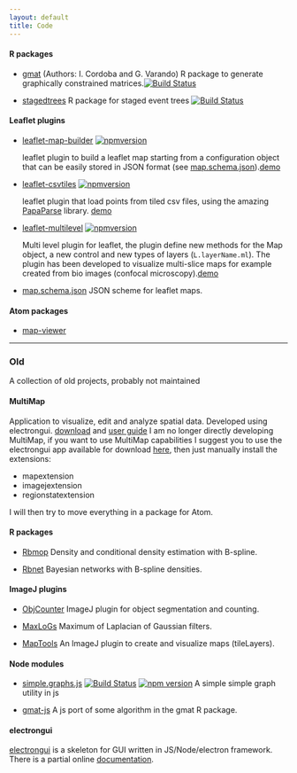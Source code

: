 ```yaml
--- 
layout: default 
title: Code 
---
```


#### R packages 

- [gmat](https://github.com/irenecrsn/gmat) (Authors: I. Cordoba and G. Varando)
  R package to generate graphically constrained matrices.[![Build Status](https://travis-ci.org/irenecrsn/gmat.svg?branch=master)](https://travis-ci.org/irenecrsn/gmat)

- [stagedtrees](https://github.com/gherardovarando/stagedtrees) 
  R package for staged event trees [![Build Status](https://travis-ci.com/gherardovarando/stagedtrees.svg?branch=master)](https://travis-ci.com/gherardovarando/stagedtrees) 

#### Leaflet plugins

- [leaflet-map-builder](https://github.com/gherardovarando/leaflet-map-builder)
  [![npmversion](https://badge.fury.io/js/leaflet-map-builder.svg)](https://badge.fury.io/js/leaflet-map-builder)

   leaflet plugin to build a leaflet map starting from a configuration object
   that can be easily stored in JSON format (see [map.schema.json](https://github.com/gherardovarando/map.schema.json)).[demo](https://gherardovarando.github.io/leaflet-map-builder/) 

- [leaflet-csvtiles](https://github.com/gherardovarando/leaflet-csvtiles)
  [![npmversion](https://badge.fury.io/js/leaflet-csvtiles.svg)](https://badge.fury.io/js/leaflet-csvtiles)

  leaflet plugin that load points from tiled csv files, using the amazing
  [PapaParse](http://papaparse.com/) library.
  [demo](https://gherardovarando.github.io/leaflet-csvtiles/demo/index.html)

- [leaflet-multilevel](https://github.com/gherardovarando/leaflet-multilevel)
  [![npmversion](https://badge.fury.io/js/leaflet-multilevel.svg)](https://badge.fury.io/js/leaflet-multilevel)
  
  Multi level plugin for leaflet, the plugin define new methods for the Map
  object, a new control and new types of layers (``L.layerName.ml``).  The
  plugin has been developed to visualize multi-slice maps for example created
  from bio images (confocal
  microscopy).[demo](https://gherardovarando.github.io/leaflet-multilevel/demo) 

- [map.schema.json](https://github.com/gherardovarando/map.schema.json) 
  JSON scheme for leaflet maps.

#### Atom packages

- [map-viewer](https://atom.io/packages/map-viewer)


--------------------
### Old 

A collection of old projects, probably not maintained

#### MultiMap 

 Application to visualize, edit and analyze spatial data. Developed using
 electrongui.
 [download](https://github.com/ComputationalIntelligenceGroup/MultiMap/releases)
 and [user
 guide](https://computationalintelligencegroup.github.io/MultiMap-documentation/)
I am no longer directly developing MultiMap, if you want to use MultiMap capabilities
I suggest you to use the electrongui app available for download [here](https://github.com/gherardovarando/electrongui-dist/releases), then just manually install the 
extensions: 
- mapextension
- imagejextension
- regionstatextension

I will then try to move everything in a package for Atom.

#### R packages


- [Rbmop](https://github.com/gherardovarando/Rbmop) 
  Density and conditional density estimation with B-spline. 

- [Rbnet](https://github.com/gherardovarando/Rbnet)
  Bayesian networks with B-spline densities.


#### ImageJ plugins

- [ObjCounter](https://github.com/ComputationalIntelligenceGroup/ObjCounter)
  ImageJ plugin for object segmentation and counting.

- [MaxLoGs](https://github.com/ComputationalIntelligenceGroup/MaxLoGs)
  Maximum of Laplacian of Gaussian filters.
  
- [MapTools](https://github.com/ComputationalIntelligenceGroup/Map_tools) 
 An ImageJ plugin to create and visualize maps (tileLayers).

#### Node modules

- [simple.graphs.js](https://github.com/gherardovarando/graphs.js) [![Build Status](https://travis-ci.com/gherardovarando/graphs.js.svg?branch=master)](https://travis-ci.com/gherardovarando/graphs.js)
[![npm version](https://badge.fury.io/js/simple.graphs.js.svg)](https://badge.fury.io/js/simple.graphs.js)
A simple simple graph utility in js 

- [gmat-js](https://github.com/gherardovarando/gmat-js) A js port of some algorithm in
the gmat R package.   

#### electrongui 

[electrongui](https://github.com/gherardovarando/electrongui) is a skeleton for GUI written in JS/Node/electron framework.
There is a partial online [documentation](https://gherardovarando.github.io/electrongui/API.html).


